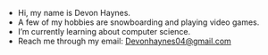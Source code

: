 -  Hi, my name is Devon Haynes. 
-  A few of my hobbies are snowboarding and playing video games.
-  I’m currently learning about computer science.
-  Reach me through my email: Devonhaynes04@gmail.com

<!---
Devonhaynes04/Devonhaynes04 is a ✨ special ✨ repository because its `README.md` (this file) appears on your GitHub profile.
You can click the Preview link to take a look at your changes.
--->
